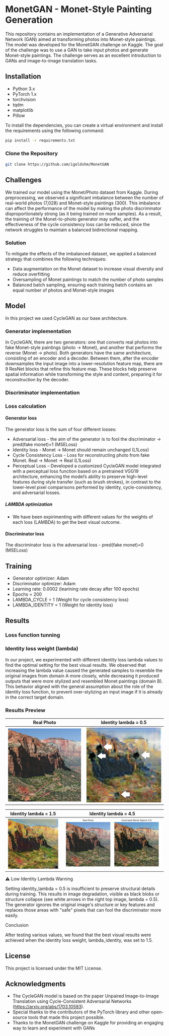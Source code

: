 # MonetGAN - Monet-Style Painting Generation
This repository contains an implementation of a Generative Adversarial Network (GAN) aimed at transforming photos into Monet-style paintings. The model was developed for the MonetGAN challenge on Kaggle.
The goal of the challenge was to use a GAN to take input photos and generate Monet-style paintings. The challenge serves as an excellent introduction to GANs and image-to-image translation tasks.
## Installation
- Python 3.x
- PyTorch 1.x
- torchvision
- tqdm
- matplotlib
- Pillow

To install the dependencies, you can create a virtual environment and install the requirements using the following command:
```bash
pip install -r requirements.txt
```
### Clone the Repository
```bash
git clone https://github.com/igoldshm/MonetGAN
```
## Challenges
We trained our model using the Monet/Photo dataset from Kaggle. During preprocessing, we observed a significant imbalance between the number of real-world photos (7,028) and Monet-style paintings (300). This imbalance can affect the performance of the model by making the photo discriminator disproportionately strong (as it being trained on more samples). As a result, the training of the Monet-to-photo generator may suffer, and the effectiveness of the cycle consistency loss can be reduced, since the network struggles to maintain a balanced bidirectional mapping.
###  Solution
To mitigate the effects of the imbalanced dataset, we applied a balanced strategy that combines the following techniques:
- Data augmentation on the Monet dataset to increase visual diversity and reduce overfitting
- Oversampling of Monet paintings to match the number of photo samples
- Balanced batch sampling, ensuring each training batch contains an equal number of photos and Monet-style images

## Model
In this project we used CycleGAN as our base architecture.
### Generator  implementation
In CycleGAN, there are two generators: one that converts real photos into fake Monet-style paintings (photo → Monet), and another that performs the reverse (Monet → photo). Both generators have the same architecture, consisting of an encoder and a decoder. Between them, after the encoder downsamples the input image into a lower-resolution feature map, there are 9 ResNet blocks that refine this feature map. These blocks help preserve spatial information while transforming the style and content, preparing it for reconstruction by the decoder.
### Discriminator  implementation
### Loss calculation
#### Generator loss
The generator loss is the sum of four different losses:
- Adversarial loss - the aim of the generator is to fool the discriminator -> pred(fake monet)=1 (MSELoss)
- Identity loss - Monet → Monet should remain unchanged (L1Loss)
- Cycle Consistency Loss - Loss for reconstructing photo from fake Monet. Real → Monet → Real (L1Loss)
- Perceptual Loss – Developed a customized CycleGAN model integrated with a perceptual loss function based on a pretrained VGG19 architecture, enhancing the model’s ability to preserve high-level features during style transfer (such as brush strokes), in contrast to the lower-level pixel comparisons performed by identity, cycle-consistency, and adversarial losses.
##### LAMBDA optimization
- We have been expirimenting with different values for the weights of each loss (LAMBDA) to get the best visual outcome.
#### Discriminator loss
The discriminator loss is the adversarial loss - pred(fake monet)=0 (MSELoss)
## Training
- Generator optimizer: Adam
- Discriminator optimizer: Adam
- Learning rate: 0.0002 (learining rate decay after 100 epochs)
- Epochs = 200
- LAMBDA_CYCLE = 1  (Weight for cycle consistency loss)
- LAMBDA_IDENTITY = 1  (Weight for identity loss)

## Results
### Loss function tunning
### Identity loss weight (lambda)
In our project, we experimented with different identity loss lambda values to find the optimal setting for the best visual results. We observed that increasing the lambda value caused the generated samples to resemble the original images from domain A more closely, while decreasing it produced outputs that were more stylized and resembled Monet paintings (domain B). This behavior aligned with the general assumption about the role of the identity loss function, to prevent over-stylizing an input image if it is already in the correct target domain.

### **Results Preview**
| Real Photo | Identity lambda = 0.5 |
|:-----------------------------:|:--------------------------------:|
| ![Input smaple image from domain A](Real_photo.png)      | ![Identity lambda = 0.5, Cycle_lambda = 10, adversarial_lambda = 1](epoch_195_Cycle_10_Identity_0.5_VGG_0.png)   |

| Identity lambda = 1.5 | Identity lambda = 4.5 |
|:-----------------------------:|:--------------------------------:|
| ![Identity lambda = 1.5, Cycle_lambda = 10, adversarial_lambda = 1](epoch_195_Cycle_10_Identity_1.5_VGG_0.png)       | ![Identity lambda = 4.5, Cycle_lambda = 10, adversarial_lambda = 1](epoch_195_Cycle_10_Identity_4.5_VGG_0.png)   |

⚠️ Low Identity Lambda Warning

Setting identity_lambda = 0.5 is insufficient to preserve structural details during training.
This results in image degradation, visible as black blobs or structure collapse (see white arrows in the right top image, lambda = 0.5).
The generator ignores the original image's structure or key features and replaces those areas with "safe" pixels that can fool the discriminator more easily.

Conclusion

After testing various values, we found that the best visual results were achieved when the identity loss weight, lambda_identity, was set to 1.5.

## License
This project is licensed under the MIT License.
## Acknowledgments
- The CycleGAN model is based on the paper Unpaired Image-to-Image Translation using Cycle-Consistent Adversarial Networks (https://arxiv.org/abs/1703.10593).
- Special thanks to the contributors of the PyTorch library and other open-source tools that made this project possible.
- Thanks to the MonetGAN challenge on Kaggle for providing an engaging way to learn and experiment with GANs

